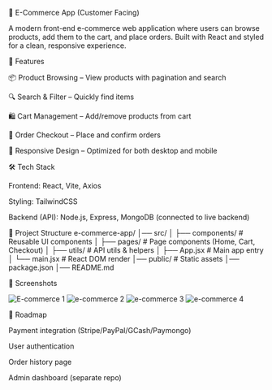 🛒 E-Commerce App (Customer Facing)

A modern front-end e-commerce web application where users can browse products, add them to the cart, and place orders.
Built with React and styled for a clean, responsive experience.

🚀 Features

📦 Product Browsing – View products with pagination and search

🔍 Search & Filter – Quickly find items

🛍️ Cart Management – Add/remove products from cart

📑 Order Checkout – Place and confirm orders

📱 Responsive Design – Optimized for both desktop and mobile

🛠️ Tech Stack

Frontend: React, Vite, Axios

Styling: TailwindCSS

Backend (API): Node.js, Express, MongoDB (connected to live backend)

📂 Project Structure
e-commerce-app/
│── src/
│   ├── components/     # Reusable UI components
│   ├── pages/          # Page components (Home, Cart, Checkout)
│   ├── utils/          # API utils & helpers
│   ├── App.jsx         # Main app entry
│   └── main.jsx        # React DOM render
│── public/             # Static assets
│── package.json
│── README.md

📸 Screenshots

![E-commerce 1](https://github.com/user-attachments/assets/ff1c0dd6-fe4d-4bcf-b11d-bd45343b3432)
![e-commerce 2](https://github.com/user-attachments/assets/5a261c7c-2298-4568-bcdf-cb23a104ca2e)
![e-commerce 3](https://github.com/user-attachments/assets/aea51215-97ed-48ad-a2ae-a9deb8a9bbb4)
![e-commerce 4](https://github.com/user-attachments/assets/fdbf1087-44dc-4552-a1cf-c9b8857018c8)




🌟 Roadmap

 Payment integration (Stripe/PayPal/GCash/Paymongo)

 User authentication

 Order history page

 Admin dashboard (separate repo)
